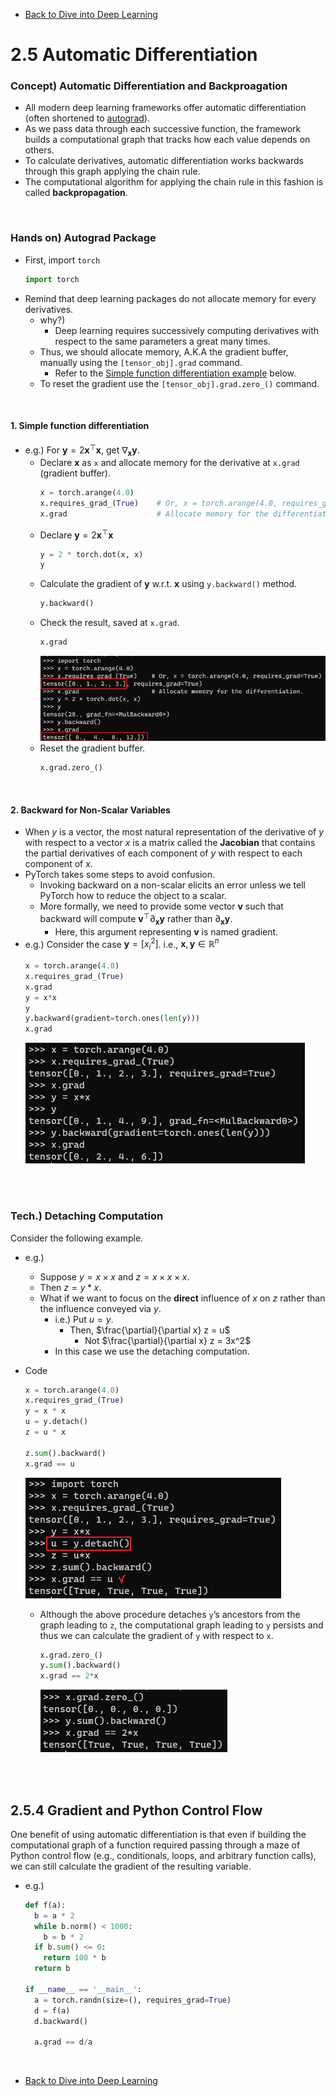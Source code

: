 * [Back to Dive into Deep Learning](../../main.md)

# 2.5 Automatic Differentiation

### Concept) Automatic Differentiation and Backproagation
- All modern deep learning frameworks offer automatic differentiation (often shortened to [autograd](#hands-on-autograd-package)). 
- As we pass data through each successive function, the framework builds a computational graph that tracks how each value depends on others. 
- To calculate derivatives, automatic differentiation works backwards through this graph applying the chain rule. 
- The computational algorithm for applying the chain rule in this fashion is called **backpropagation**.

<br>

### Hands on) Autograd Package
- First, import ```torch```
  ```python
  import torch
  ```
- Remind that deep learning packages do not allocate memory for every derivatives.
  - why?)
    - Deep learning requires successively computing derivatives with respect to the same parameters a great many times.
  - Thus, we should allocate memory, A.K.A the gradient buffer, manually using the ```[tensor_obj].grad``` command.
    - Refer to the [Simple function differentiation example](#1-simple-function-differentiation) below.
  - To reset the gradient use the ```[tensor_obj].grad.zero_()``` command.

<br>

#### 1. Simple function differentiation
 - e.g.) For $\mathbf{y} = 2\mathbf{x}^{\top}\mathbf{x}$, get $\nabla_{\mathbf{x}} \mathbf{y}$.
   - Declare $\mathbf{x}$ as ```x``` and allocate memory for the derivative at ```x.grad``` (gradient buffer).
     ```python
     x = torch.arange(4.0)
     x.requires_grad_(True)    # Or, x = torch.arange(4.0, requires_grad=True)
     x.grad                    # Allocate memory for the differentiation.
     ```
    - Declare $\mathbf{y} = 2\mathbf{x}^{\top}\mathbf{x}$
      ```python
      y = 2 * torch.dot(x, x)
      y
      ```
    - Calculate the gradient of $\mathbf{y}$ w.r.t. $\mathbf{x}$ using ```y.backward()``` method.
      ```python
      y.backward()
      ```
    - Check the result, saved at ```x.grad```.
      ```python
      x.grad
      ```
      ![](images/001.png)
    - Reset the gradient buffer.
      ```python
      x.grad.zero_()
      ```

<br>

#### 2. Backward for Non-Scalar Variables
- When $y$ is a vector, the most natural representation of the derivative of $y$ with respect to a vector $x$ is a matrix called the **Jacobian** that contains the partial derivatives of each component of $y$ with respect to each component of $x$.
- PyTorch takes some steps to avoid confusion. 
  - Invoking backward on a non-scalar elicits an error unless we tell PyTorch how to reduce the object to a scalar. 
  - More formally, we need to provide some vector $\mathbf{v}$ such that backward will compute $\mathbf{v}^{\top}\partial_\mathbf{x}\mathbf{y}$ rather than $\partial_\mathbf{x}\mathbf{y}$.
    - Here, this argument representing $\mathbf{v}$ is named gradient.
- e.g.) Consider the case $\mathbf{y} = [x_{i}^2]$. i.e., $\mathbf{x}, \mathbf{y} \in \mathbb{R}^n$
  ```python
  x = torch.arange(4.0)
  x.requires_grad_(True)
  x.grad
  y = x*x
  y
  y.backward(gradient=torch.ones(len(y)))
  x.grad
  ```
  ![](images/002.png)


<br><br>

### Tech.) Detaching Computation
Consider the following example.
- e.g.) 
  - Suppose $y = x \times x$ and $z = x \times x \times x$.
  - Then $z=y*x$.
  - What if we want to focus on the **direct** influence of $x$ on $z$ rather than the influence conveyed via $y$.
    - i.e.) Put $u=y$.
      - Then, $\frac{\partial}{\partial x} z = u$
        - Not $\frac{\partial}{\partial x} z = 3x^2$
    - In this case we use the detaching computation.

- Code
  ```python
  x = torch.arange(4.0)
  x.requires_grad_(True)
  y = x * x
  u = y.detach()
  z = u * x

  z.sum().backward()
  x.grad == u
  ```
  ![](images/003.png)
  - Although the above procedure detaches ```y```’s ancestors from the graph leading to ```z```, the computational graph leading to ```y``` persists and thus we can calculate the gradient of ```y``` with respect to ```x```.
    ```python
    x.grad.zero_()
    y.sum().backward()
    x.grad == 2*x
    ```
    ![](images/004.png)


<br><br>

## 2.5.4 Gradient and Python Control Flow
One benefit of using automatic differentiation is that even if building the computational graph of a function required passing through a maze of Python control flow (e.g., conditionals, loops, and arbitrary function calls), we can still calculate the gradient of the resulting variable.
- e.g.)
  ```python
  def f(a):
    b = a * 2
    while b.norm() < 1000:
      b = b * 2
    if b.sum() <= 0:
      return 100 * b    
    return b

  if __name__ == '__main__':
    a = torch.randn(size=(), requires_grad=True)
    d = f(a)
    d.backward()

    a.grad == d/a
  ```







<br>

* [Back to Dive into Deep Learning](../../main.md)